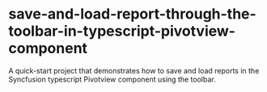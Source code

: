 # save-and-load-report-through-the-toolbar-in-typescript-pivotview-component
A quick-start project that demonstrates how to save and load reports in the Syncfusion typescript Pivotview component using the toolbar.

